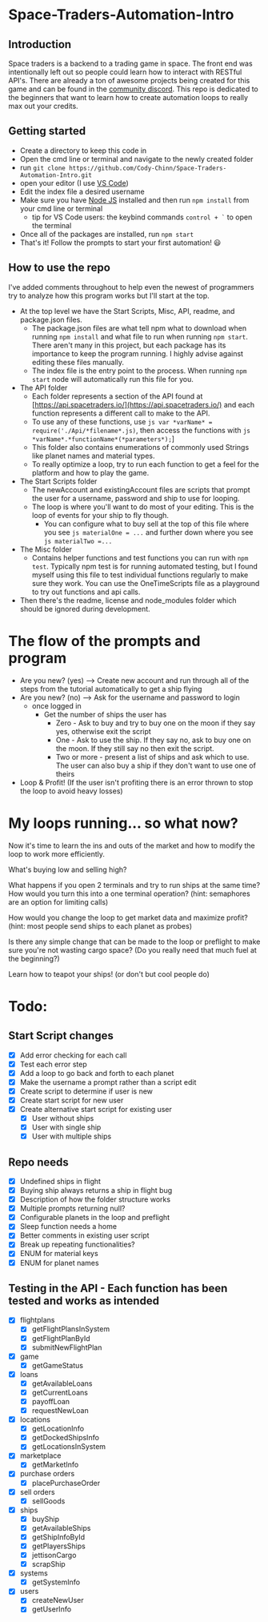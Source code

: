 # Space-Traders-Automation-Intro

## Introduction
Space traders is a backend to a trading game in space. The front end was intentionally left out so people could learn how to interact with RESTful API's. There are already a ton of awesome projects being created for this game and can be found in the [community discord](https://discord.gg/tQcRvx6a). This repo is dedicated to the beginners that want to learn how to create automation loops to really max out your credits.

## Getting started
 - Create a directory to keep this code in
 - Open the cmd line or terminal and navigate to the newly created folder
 - run ```git clone https://github.com/Cody-Chinn/Space-Traders-Automation-Intro.git```
 - open your editor (I use [VS Code](https://code.visualstudio.com/download))
 - Edit the index file a desired username
 - Make sure you have [Node JS](https://nodejs.org/en/download/) installed and then run ```npm install``` from your cmd line or terminal
    - tip for VS Code users: the keybind commands ``` control + ` ``` to open the terminal
 - Once all of the packages are installed, run ```npm start```
 - That's it! Follow the prompts to start your first automation! 😃

## How to use the repo
I've added comments throughout to help even the newest of programmers try to analyze how this program works but I'll start at the top.
- At the top level we have the Start Scripts, Misc, API, readme, and package.json files. 
    - The package.json files are what tell npm what to download when running ```npm install``` and what file to run when running ```npm start```. There aren't many in this project, but each package has its importance to keep the program running. I highly advise against editing these files manually.
    - The index file is the entry point to the process. When running ```npm start``` node will automatically run this file for you.
- The API folder
    - Each folder represents a section of the API found at [https://api.spacetraders.io/](https://api.spacetraders.io/) and each function represents a different call to make to the API.
    - To use any of these functions, use ```js var *varName* = require('./Api/*filename*.js)```, then access the functions with ```js *varName*.*functionName*(*parameters*);```]
    - This folder also contains enumerations of commonly used Strings like planet names and material types.
    - To really optimize a loop, try to run each function to get a feel for the platform and how to play the game.
- The Start Scripts folder
    - The newAccount and existingAccount files are scripts that prompt the user for a username, password and ship to use for looping.
    - The loop is where you'll want to do most of your editing. This is the loop of events for your ship to fly though.
        - You can configure what to buy sell at the top of this file where you see ```js materialOne = ...``` and further down where you see ```js materialTwo =...```
- The Misc folder
    - Contains helper functions and test functions you can run with ```npm test```. Typically npm test is for running automated testing, but I found myself using this file to test individual functions regularly to make sure they work. You can use the OneTimeScripts file as a playground to try out functions and api calls.
- Then there's the readme, license and node_modules folder which should be ignored during development.

# The flow of the prompts and program
- Are you new? (yes) --> Create new account and run through all of the steps from the tutorial automatically to get a ship flying
- Are you new? (no) --> Ask for the username and password to login
    - once logged in
        - Get the number of ships the user has
            - Zero - Ask to buy and try to buy one on the moon if they say yes, otherwise exit the script
            - One - Ask to use the ship. If they say no, ask to buy one on the moon. If they still say no then exit the script.
            - Two or more - present a list of ships and ask which to use. The user can also buy a ship if they don't want to use one of theirs
- Loop & Profit! (If the user isn't profiting there is an error thrown to stop the loop to avoid heavy losses)

# My loops running... so what now?
Now it's time to learn the ins and outs of the market and how to modify the loop to work more efficiently. 

What's buying low and selling high? 

What happens if you open 2 terminals and try to run ships at the same time? How would you turn this into a one terminal operation? (hint: semaphores are an option for limiting calls)

How would you change the loop to get market data and maximize profit? (hint: most people send ships to each planet as probes)

Is there any simple change that can be made to the loop or preflight to make sure you're not wasting cargo space? (Do you really need that much fuel at the beginning?)

Learn how to teapot your ships! (or don't but cool people do)

# Todo:
## Start Script changes
- [x] Add error checking for each call
- [x] Test each error step
- [x] Add a loop to go back and forth to each planet
- [x] Make the username a prompt rather than a script edit
- [x] Create script to determine if user is new
- [x] Create start script for new user
- [x] Create alternative start script for existing user
    - [x] User without ships
    - [x] User with single ship
    - [x] User with multiple ships

## Repo needs
- [x] Undefined ships in flight
- [x] Buying ship always returns a ship in flight bug
- [x] Description of how the folder structure works
- [x] Multiple prompts returning null?
- [x] Configurable planets in the loop and preflight
- [x] Sleep function needs a home
- [x] Better comments in existing user script
- [x] Break up repeating functionalities?
- [x] ENUM for material keys
- [x] ENUM for planet names

## Testing in the API - Each function has been tested and works as intended
- [x] flightplans
    - [x] getFlightPlansInSystem
    - [x] getFlightPlanById
    - [x] submitNewFlightPlan
- [x] game
    - [x] getGameStatus
- [x] loans
    - [x] getAvailableLoans
    - [x] getCurrentLoans
    - [x] payoffLoan
    - [x] requestNewLoan
- [x] locations
    - [x] getLocationInfo
    - [x] getDockedShipsInfo
    - [x] getLocationsInSystem
- [x] marketplace
    - [x] getMarketInfo
- [x] purchase orders
    - [x] placePurchaseOrder
- [x] sell orders
    - [x] sellGoods
- [x] ships
    - [x] buyShip
    - [x] getAvailableShips
    - [x] getShipInfoById
    - [x] getPlayersShips
    - [x] jettisonCargo
    - [x] scrapShip
- [x] systems
    - [x] getSystemInfo
- [x] users
    - [x] createNewUser
    - [x] getUserInfo

